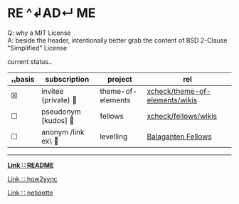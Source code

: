 # RE ^↲AD↵ ME

Q: why a MIT License  
A: beside the header, intentionally better grab the content of BSD 2-Clause "Simplified" License  
  
  
current status‥  
  
|₁₁basis |subscription |project |rel |
|--- |-- |-- |-- |
|☒   |invitee (private) :file_folder: |theme-of-elements |[xcheck/theme-of-elements/wikis](https://gitlab.com/xcheck/theme-of-elements/wikis/home) |
|☐  |pseudonym [kudos] :footprints: |fellows |[xcheck/fellows/wikis](https://gitlab.com/xcheck/fellows/wikis/home) |
|☐  |anonym /link ex\ :bouquet: |levelling |[Balaganten Fellows](https://www.facebook.com/groups/balaganten.fellows) |

---
**[Link ∷ README](./README.md)**

[Link ∷ how2sync](./how2sync.md)

[Link ∷ netiqette](./netiqette.md)